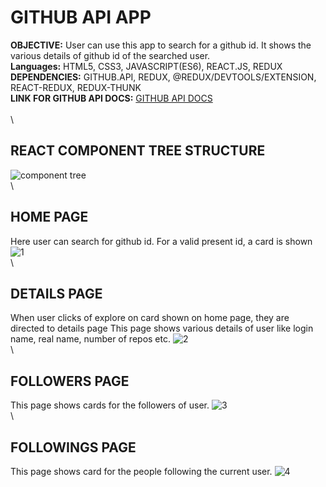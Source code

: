 # GITHUB API APP


**OBJECTIVE:** User can use this app to search for a github id. It shows the various details of github id of the searched user.\
**Languages:** HTML5, CSS3, JAVASCRIPT(ES6), REACT.JS, REDUX \
**DEPENDENCIES:** GITHUB.API, REDUX, @REDUX/DEVTOOLS/EXTENSION, REACT-REDUX, REDUX-THUNK \
**LINK FOR GITHUB API DOCS:** [GITHUB API DOCS](https://docs.github.com/en/rest/reference/apps) \
\
\

## REACT COMPONENT TREE STRUCTURE
![component tree](https://user-images.githubusercontent.com/66939062/156297774-256a0427-622b-4e61-9dfc-f4bf100954a1.png)
\
\

## HOME PAGE
Here user can search for  github id.
For a valid present id, a card is shown
![1](https://user-images.githubusercontent.com/66939062/156299415-d629e5c3-763e-47a7-8b27-f490ddfeec53.png)
\
\

## DETAILS PAGE
When user clicks of explore on card shown on home page, they are directed to details page
This page shows various details of user like login name, real name, number of repos etc.
![2](https://user-images.githubusercontent.com/66939062/156299514-c766e5a3-1aa2-4d43-b1dc-9d73be52489e.png)
\
\

## FOLLOWERS PAGE
This page shows cards for the followers of user.
![3](https://user-images.githubusercontent.com/66939062/156299661-10e83c4b-81df-4a34-9ca2-e9ed05ee48b3.png)
\
\

## FOLLOWINGS PAGE
This page shows card for the people following the current user.
![4](https://user-images.githubusercontent.com/66939062/156299670-207d886b-ea27-4aab-835c-0058001e4fb8.png)
